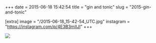 +++
date = 2015-06-18 15:42:54
title = "gin and tonic"
slug = "2015-gin-and-tonic"

[extra]
image = "/2015-06-18_15-42-54_UTC.jpg"
instagram = "https://instagram.com/p/4E3B3mIIJI"
+++

<img src="/2015-06-18_15-42-54_UTC.jpg" />
